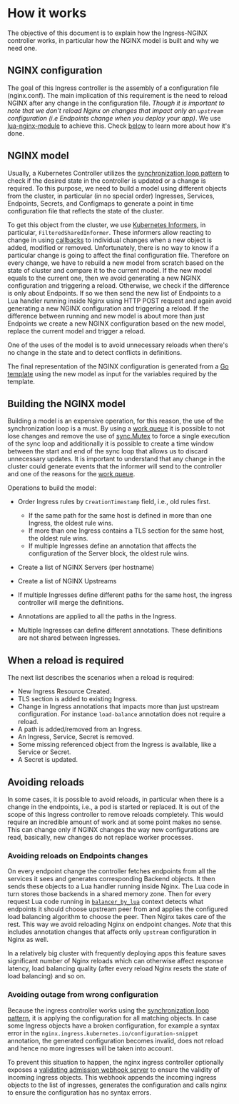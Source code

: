 # How it works

The objective of this document is to explain how the Ingress-NGINX controller works, in particular how the NGINX model is built and why we need one.

## NGINX configuration

The goal of this Ingress controller is the assembly of a configuration file (nginx.conf). The main implication of this requirement is the need to reload NGINX after any change in the configuration file. _Though it is important to note that we don't reload Nginx on changes that impact only an `upstream` configuration (i.e Endpoints change when you deploy your app)_. We use [lua-nginx-module](https://github.com/openresty/lua-nginx-module) to achieve this. Check [below](#avoiding-reloads-on-endpoints-changes) to learn more about how it's done.

## NGINX model

Usually, a Kubernetes Controller utilizes the [synchronization loop pattern][1] to check if the desired state in the controller is updated or a change is required. To this purpose, we need to build a model using different objects from the cluster, in particular (in no special order) Ingresses, Services, Endpoints, Secrets, and Configmaps to generate a point in time configuration file that reflects the state of the cluster.

To get this object from the cluster, we use [Kubernetes Informers][2], in particular, `FilteredSharedInformer`. These informers allow reacting to change in using [callbacks][3] to individual changes when a new object is added, modified or removed. Unfortunately, there is no way to know if a particular change is going to affect the final configuration file. Therefore on every change, we have to rebuild a new model from scratch based on the state of cluster and compare it to the current model. If the new model equals to the current one, then we avoid generating a new NGINX configuration and triggering a reload. Otherwise, we check if the difference is only about Endpoints. If so we then send the new list of Endpoints to a Lua handler running inside Nginx using HTTP POST request and again avoid generating a new NGINX configuration and triggering a reload. If the difference between running and new model is about more than just Endpoints we create a new NGINX configuration based on the new model, replace the current model and trigger a reload.

One of the uses of the model is to avoid unnecessary reloads when there's no change in the state and to detect conflicts in definitions.

The final representation of the NGINX configuration is generated from a [Go template][6] using the new model as input for the variables required by the template.

## Building the NGINX model

Building a model is an expensive operation, for this reason, the use of the synchronization loop is a must. By using a [work queue][4] it is possible to not lose changes and remove the use of [sync.Mutex][5] to force a single execution of the sync loop and additionally it is possible to create a time window between the start and end of the sync loop that allows us to discard unnecessary updates. It is important to understand that any change in the cluster could generate events that the informer will send to the controller and one of the reasons for the [work queue][4].

Operations to build the model:

- Order Ingress rules by `CreationTimestamp` field, i.e., old rules first.

  - If the same path for the same host is defined in more than one Ingress, the oldest rule wins.
  - If more than one Ingress contains a TLS section for the same host, the oldest rule wins.
  - If multiple Ingresses define an annotation that affects the configuration of the Server block, the oldest rule wins.

- Create a list of NGINX Servers (per hostname)
- Create a list of NGINX Upstreams
- If multiple Ingresses define different paths for the same host, the ingress controller will merge the definitions.
- Annotations are applied to all the paths in the Ingress.
- Multiple Ingresses can define different annotations. These definitions are not shared between Ingresses.

## When a reload is required

The next list describes the scenarios when a reload is required:

- New Ingress Resource Created.
- TLS section is added to existing Ingress.
- Change in Ingress annotations that impacts more than just upstream configuration. For instance `load-balance` annotation does not require a reload.
- A path is added/removed from an Ingress.
- An Ingress, Service, Secret is removed.
- Some missing referenced object from the Ingress is available, like a Service or Secret.
- A Secret is updated.

## Avoiding reloads

In some cases, it is possible to avoid reloads, in particular when there is a change in the endpoints, i.e., a pod is started or replaced. It is out of the scope of this Ingress controller to remove reloads completely. This would require an incredible amount of work and at some point makes no sense. This can change only if NGINX changes the way new configurations are read, basically, new changes do not replace worker processes.

### Avoiding reloads on Endpoints changes

On every endpoint change the controller fetches endpoints from all the services it sees and generates corresponding Backend objects. It then sends these objects to a Lua handler running inside Nginx. The Lua code in turn stores those backends in a shared memory zone. Then for every request Lua code running in [`balancer_by_lua`](https://github.com/openresty/lua-resty-core/blob/master/lib/ngx/balancer.md) context detects what endpoints it should choose upstream peer from and applies the configured load balancing algorithm to choose the peer. Then Nginx takes care of the rest. This way we avoid reloading Nginx on endpoint changes. _Note_ that this includes annotation changes that affects only `upstream` configuration in Nginx as well.

In a relatively big cluster with frequently deploying apps this feature saves significant number of Nginx reloads which can otherwise affect response latency, load balancing quality (after every reload Nginx resets the state of load balancing) and so on.

### Avoiding outage from wrong configuration

Because the ingress controller works using the [synchronization loop pattern](https://coreos.com/kubernetes/docs/latest/replication-controller.html#the-reconciliation-loop-in-detail), it is applying the configuration for all matching objects. In case some Ingress objects have a broken configuration, for example a syntax error in the `nginx.ingress.kubernetes.io/configuration-snippet` annotation, the generated configuration becomes invalid, does not reload and hence no more ingresses will be taken into account.

To prevent this situation to happen, the nginx ingress controller optionally exposes a [validating admission webhook server][8] to ensure the validity of incoming ingress objects.
This webhook appends the incoming ingress objects to the list of ingresses, generates the configuration and calls nginx to ensure the configuration has no syntax errors.

[0]: https://github.com/openresty/lua-nginx-module/pull/1259
[1]: https://coreos.com/kubernetes/docs/latest/replication-controller.html#the-reconciliation-loop-in-detail
[2]: https://godoc.org/k8s.io/client-go/informers#NewFilteredSharedInformerFactory
[3]: https://godoc.org/k8s.io/client-go/tools/cache#ResourceEventHandlerFuncs
[4]: https://github.com/kubernetes/ingress-nginx/blob/main/internal/task/queue.go#L38
[5]: https://golang.org/pkg/sync/#Mutex
[6]: https://github.com/kubernetes/ingress-nginx/blob/main/rootfs/etc/nginx/template/nginx.tmpl
[7]: https://nginx.org/en/docs/beginners_guide.html#control
[8]: https://kubernetes.io/docs/reference/access-authn-authz/admission-controllers/#validatingadmissionwebhook
